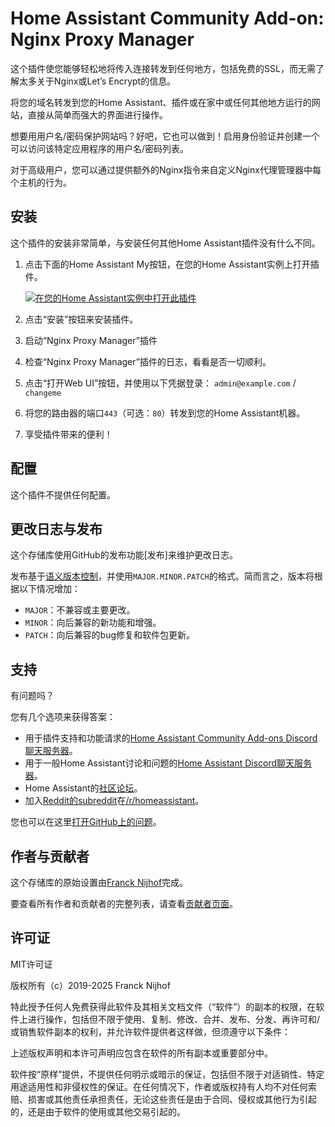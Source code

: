 # Home Assistant Community Add-on: Nginx Proxy Manager

这个插件使您能够轻松地将传入连接转发到任何地方，包括免费的SSL，而无需了解太多关于Nginx或Let’s Encrypt的信息。

将您的域名转发到您的Home Assistant、插件或在家中或任何其他地方运行的网站，直接从简单而强大的界面进行操作。

想要用用户名/密码保护网站吗？好吧，它也可以做到！启用身份验证并创建一个可以访问该特定应用程序的用户名/密码列表。

对于高级用户，您可以通过提供额外的Nginx指令来自定义Nginx代理管理器中每个主机的行为。

## 安装

这个插件的安装非常简单，与安装任何其他Home Assistant插件没有什么不同。

1. 点击下面的Home Assistant My按钮，在您的Home Assistant实例上打开插件。

   [![在您的Home Assistant实例中打开此插件][addon-badge]][addon]

1. 点击“安装”按钮来安装插件。
1. 启动“Nginx Proxy Manager”插件
1. 检查“Nginx Proxy Manager”插件的日志，看看是否一切顺利。
1. 点击“打开Web UI”按钮，并使用以下凭据登录：
   `admin@example.com` / `changeme`
1. 将您的路由器的端口`443`（可选：`80`）转发到您的Home Assistant机器。
1. 享受插件带来的便利！

## 配置

这个插件不提供任何配置。

## 更改日志与发布

这个存储库使用GitHub的发布功能[发布]来维护更改日志。

发布基于[语义版本控制][semver]，并使用`MAJOR.MINOR.PATCH`的格式。简而言之，版本将根据以下情况增加：

- `MAJOR`：不兼容或主要更改。
- `MINOR`：向后兼容的新功能和增强。
- `PATCH`：向后兼容的bug修复和软件包更新。

## 支持

有问题吗？

您有几个选项来获得答案：

- 用于插件支持和功能请求的[Home Assistant Community Add-ons Discord聊天服务器][discord]。
- 用于一般Home Assistant讨论和问题的[Home Assistant Discord聊天服务器][discord-ha]。
- Home Assistant的[社区论坛][forum]。
- 加入[Reddit的subreddit][reddit]在[/r/homeassistant][reddit]。

您也可以在这里[打开GitHub上的问题][issue]。

## 作者与贡献者

这个存储库的原始设置由[Franck Nijhof][frenck]完成。

要查看所有作者和贡献者的完整列表，请查看[贡献者页面][contributors]。

## 许可证

MIT许可证

版权所有（c）2019-2025 Franck Nijhof

特此授予任何人免费获得此软件及其相关文档文件（“软件”）的副本的权限，在软件上进行操作，包括但不限于使用、复制、修改、合并、发布、分发、再许可和/或销售软件副本的权利，并允许软件提供者这样做，但须遵守以下条件：

上述版权声明和本许可声明应包含在软件的所有副本或重要部分中。

软件按“原样”提供，不提供任何明示或暗示的保证，包括但不限于对适销性、特定用途适用性和非侵权性的保证。在任何情况下，作者或版权持有人均不对任何索赔、损害或其他责任承担责任，无论这些责任是由于合同、侵权或其他行为引起的，还是由于软件的使用或其他交易引起的。

[addon-badge]: https://my.home-assistant.io/badges/supervisor_addon.svg
[addon]: https://my.home-assistant.io/redirect/supervisor_addon/?addon=a0d7b954_nginxproxymanager&repository_url=https%3A%2F%2Fgithub.com%2Fhassio-addons%2Frepository
[contributors]: https://github.com/hassio-addons/addon-nginx-proxy-manager/graphs/contributors
[discord-ha]: https://discord.gg/c5DvZ4e
[discord]: https://discord.me/hassioaddons
[forum]: https://community.home-assistant.io/t/home-assistant-community-add-on-nginx-proxy-manager/111830?u=frenck
[frenck]: https://github.com/frenck
[issue]: https://github.com/hassio-addons/addon-nginx-proxy-manager/issues
[reddit]: https://reddit.com/r/homeassistant
[releases]: https://github.com/hassio-addons/addon-nginx-proxy-manager/releases
[semver]: https://semver.org/spec/v2.0.0.html